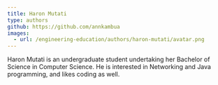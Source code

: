 ```yaml
---
title: Haron Mutati
type: authors
github: https://github.com/annkambua
images:
  - url: /engineering-education/authors/haron-mutati/avatar.png
---
```

Haron Mutati is an undergraduate student undertaking her Bachelor of Science in Computer Science. He is interested in Networking and Java programming, and likes coding as well.

